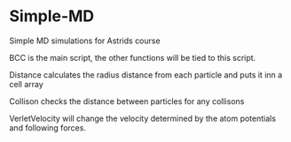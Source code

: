 # Simple-MD
Simple MD simulations for Astrids course

BCC is the main script, the other functions will be tied to this script.

Distance calculates the radius distance from each particle and puts it inn a cell array

Collison checks the distance between particles for any collisons

VerletVelocity will change the velocity determined by the atom potentials and following forces.
